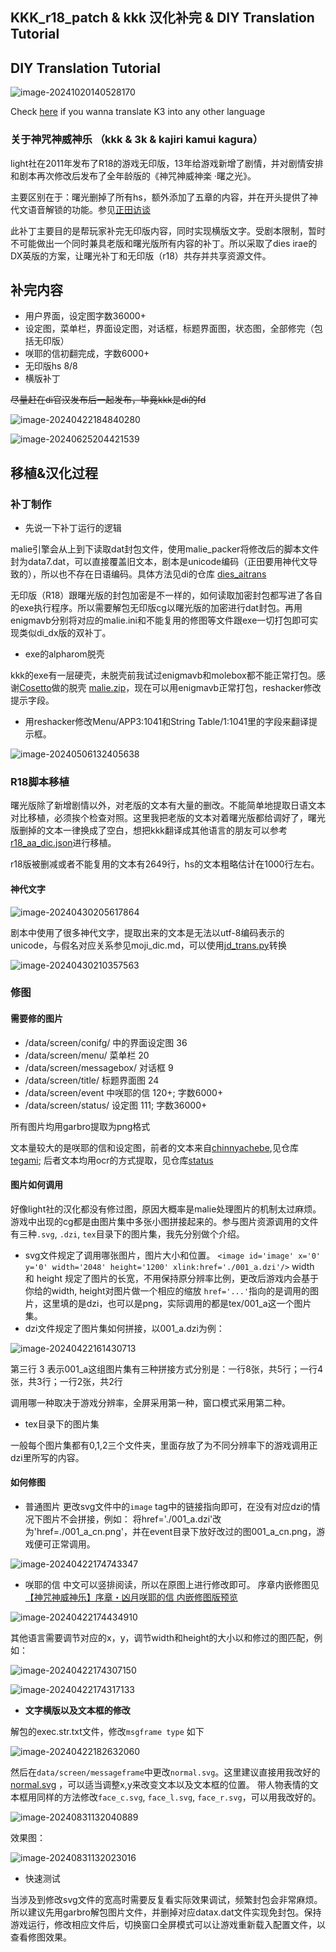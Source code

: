 ## KKK_r18_patch & kkk 汉化补完 & DIY Translation Tutorial 

## DIY Translation Tutorial

![image-20241020140528170](README.assets/image-20241020140528170.png)

Check [here]() if you wanna translate K3 into any other language




### 关于神咒神威神乐 （kkk & 3k & kajiri kamui kagura） 

light社在2011年发布了R18的游戏无印版，13年给游戏新增了剧情，并对剧情安排和剧本再次修改后发布了全年龄版的《神咒神威神楽 ·曙之光》。

主要区别在于：曙光删掉了所有hs，额外添加了五章的内容，并在开头提供了神代文语音解锁的功能。参见[正田访谈](https://dengekionline.com/elem/000/000/597/597522/index-2.html)

此补丁主要目的是帮玩家补完无印版内容，同时实现横版文字。受剧本限制，暂时不可能做出一个同时兼具老版和曙光版所有内容的补丁。所以采取了dies irae的DX英版的方案，让曙光补丁和无印版（r18）共存并共享资源文件。

## 补完内容

- 用户界面，设定图字数36000+ 
- 设定图，菜单栏，界面设定图，对话框，标题界面图，状态图，全部修完（包括无印版）
- 咲耶的信初翻完成，字数6000+
- 无印版hs 8/8
- 横版补丁

~~尽量赶在di官汉发布后一起发布，毕竟kkk是di的fd~~

![image-20240422184840280](README.assets/image-20240422184840280.png)

![image-20240625204421539](README.assets/image-20240625204421539.png)

## 移植&汉化过程

### 补丁制作

- 先说一下补丁运行的逻辑

malie引擎会从上到下读取dat封包文件，使用malie_packer将修改后的脚本文件封为data7.dat，可以直接覆盖旧文本，剧本是unicode编码（正田要用神代文导致的），所以也不存在日语编码。具体方法见di的仓库 [dies_aitrans](https://github.com/Akaruzi/dies_aitrans)

无印版（R18）跟曙光版的封包加密是不一样的，如何读取加密封包都写进了各自的exe执行程序。所以需要解包无印版cg以曙光版的加密进行dat封包。再用enigmavb分别将对应的malie.ini和不能复用的修图等文件跟exe一切打包即可实现类似di_dx版的双补丁。

- exe的alpharom脱壳

kkk的exe有一层硬壳，未脱壳前我试过enigmavb和molebox都不能正常打包。感谢[Cosetto](https://github.com/Cosetto)做的脱壳 [malie.zip](https://github.com/Akaruzi/dies_aitrans/files/15195709/malie.zip)，现在可以用enigmavb正常打包，reshacker修改提示字段。

- 用reshacker修改Menu/APP3:1041和String Table/1:1041里的字段来翻译提示框。

![image-20240506132405638](README.assets/image-20240506132405638.png)

### R18脚本移植

曙光版除了新增剧情以外，对老版的文本有大量的删改。不能简单地提取日语文本对比移植，必须挨个检查对照。这里我把老版的文本对着曙光版都给调好了，曙光版删掉的文本一律换成了空白，想把kkk翻译成其他语言的朋友可以参考[r18_aa_dic.json](./r18_aa_dic.json)进行移植。

r18版被删减或者不能复用的文本有2649行，hs的文本粗略估计在1000行左右。

#### 神代文字

![image-20240430205617864](README.assets/image-20240430205617864.png)

剧本中使用了很多神代文字，提取出来的文本是无法以utf-8编码表示的unicode，与假名对应关系参见moji_dic.md，可以使用[jd_trans.py](./jd_tran.py)转换

![image-20240430210357563](README.assets/image-20240430210357563.png)


### 修图

#### 需要修的图片

- /data/screen/conifg/ 中的界面设定图 36
- /data/screen/menu/ 菜单栏 20
- /data/screen/messagebox/ 对话框 9
- /data/screen/title/ 标题界面图 24
- /data/screen/event 中咲耶的信 120+; 字数6000+
- /data/screen/status/ 设定图 111; 字数36000+

所有图片均用garbro提取为png格式

文本量较大的是咲耶的信和设定图，前者的文本来自[chinnyachebe](https://www.youtube.com/watch?v=ad7GkauL-6I),见仓库[tegami](./tegami/); 后者文本均用ocr的方式提取，见仓库[status](./status/merged_jp.txt)


#### 图片如何调用

好像light社的汉化都没有修过图，原因大概率是malie处理图片的机制太过麻烦。游戏中出现的cg都是由图片集中多张小图拼接起来的。参与图片资源调用的文件有三种`.svg`, `.dzi`, `tex`目录下的图片集，我先分别做个介绍。

- svg文件规定了调用哪张图片，图片大小和位置。
```<image id='image' x='0' y='0' width='2048' height='1200' xlink:href='./001_a.dzi'/>```
width 和 height 规定了图片的长宽，不用保持原分辨率比例，更改后游戏内会基于你给的width, height对图片做一个相应的缩放
`href='...'`指向的是调用的图片，这里填的是dzi，也可以是png，实际调用的都是tex/001_a这一个图片集。
- dzi文件规定了图片集如何拼接，以001_a.dzi为例：

![image-20240422161430713](README.assets/image-20240422161430713.png)

第三行 3 表示001_a这组图片集有三种拼接方式分别是：一行8张，共5行；一行4张，共3行；一行2张，共2行

调用哪一种取决于游戏分辨率，全屏采用第一种，窗口模式采用第二种。

- tex目录下的图片集

一般每个图片集都有0,1,2三个文件夹，里面存放了为不同分辨率下的游戏调用正dzi里所写的内容。



#### 如何修图

- 普通图片
  更改svg文件中的`image` tag中的链接指向即可，在没有对应dzi的情况下图片不会拼接，例如：
  将href='./001_a.dzi'改为'href=./001_a_cn.png'，并在event目录下放好改过的图001_a_cn.png，游戏便可正常调用。

![image-20240422174743347](README.assets/image-20240422174743347.png)

- 咲耶的信
  中文可以竖排阅读，所以在原图上进行修改即可。
  序章内嵌修图见 [【神咒神威神乐】序章・凶月咲耶的信 内嵌修图版预览](https://www.bilibili.com/video/BV1SJ4m1p7wF/?share_source=copy_web&vd_source=be1d4cd76c7c7c916a31c6de27adff8b)

![image-20240422174434910](README.assets/image-20240422174434910.png)



其他语言需要调节对应的x，y，调节width和height的大小以和修过的图匹配，例如：

![image-20240422174307150](README.assets/image-20240422174307150.png)

![image-20240422174317133](README.assets/image-20240422174317133.png)



- **文字横版以及文本框的修改**

解包的exec.str.txt文件，修改`msgframe type` 如下

![image-20240422182632060](README.assets/image-20240422182632060.png)

然后在`data/screen/messageframe`中更改`normal.svg`。这里建议直接用我改好的[normal.svg](./example/screen/messageframe/normal.svg) ，可以适当调整x,y来改变文本以及文本框的位置。
带人物表情的文本框用同样的方法修改`face_c.svg`, `face_l.svg`, `face_r.svg`，可以用我改好的。

![image-20240831132040889](README.assets/image-20240831132040889.png)

效果图：

![image-20240831132023016](README.assets/image-20240831132023016.png)



- 快速测试

当涉及到修改svg文件的宽高时需要反复看实际效果调试，频繁封包会非常麻烦。所以建议先用garbro解包图片文件，并删掉对应datax.dat文件实现免封包。保持游戏运行，修改相应文件后，切换窗口全屏模式可以让游戏重新载入配置文件，以查看修图效果。







